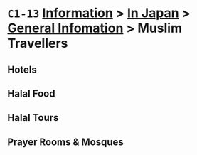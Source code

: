 # `C1-13` [Information](../../../) > [In Japan](../../) > [General Infomation](../) > Muslim Travellers

## Hotels
## Halal Food
## Halal Tours
## Prayer Rooms & Mosques
